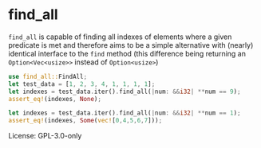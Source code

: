 # find_all

`find_all` is capable of finding all indexes of elements where a given predicate is met and therefore aims to be a simple alternative with  (nearly) identical interface to the `find` method (this difference being returning an `Option<Vec<usize>>` instead of `Option<usize>`)


```rust
use find_all::FindAll;
let test_data = [1, 2, 3, 4, 1, 1, 1, 1];
let indexes = test_data.iter().find_all(|num: &&i32| **num == 9);
assert_eq!(indexes, None);

let indexes = test_data.iter().find_all(|num: &&i32| **num == 1);
assert_eq!(indexes, Some(vec![0,4,5,6,7]));
```

License: GPL-3.0-only

